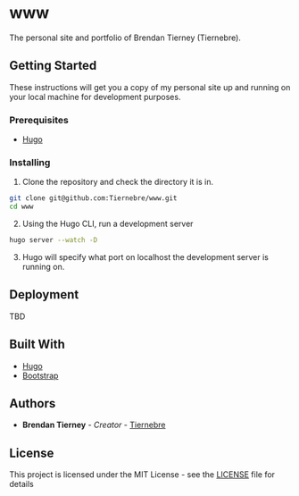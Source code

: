 # www

The personal site and portfolio of Brendan Tierney (Tiernebre).

## Getting Started

These instructions will get you a copy of my personal site up and running on your local machine for development purposes.

### Prerequisites

- [Hugo](https://gohugo.io/)

### Installing

1. Clone the repository and check the directory it is in.

```bash
git clone git@github.com:Tiernebre/www.git
cd www
```

2. Using the Hugo CLI, run a development server

```bash
hugo server --watch -D
```

3. Hugo will specify what port on localhost the development server is running on.

## Deployment

TBD

## Built With

- [Hugo](https://gohugo.io/)
- [Bootstrap](https://getbootstrap.com/)

## Authors

* **Brendan Tierney** - *Creator* - [Tiernebre](https://github.com/Tiernebre)

## License

This project is licensed under the MIT License - see the [LICENSE](LICENSE) file for details
